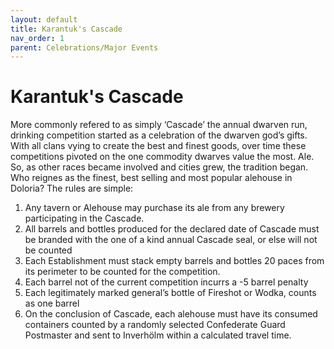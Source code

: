 ```yaml
---
layout: default
title: Karantuk's Cascade
nav_order: 1
parent: Celebrations/Major Events
---
```


# Karantuk's Cascade

More commonly refered to as simply ‘Cascade’ the annual dwarven run, drinking competition started as a celebration of the dwarven god’s gifts. With all clans vying to create the best and finest goods, over time these competitions pivoted on the one commodity dwarves value the most. Ale. So, as other races became involved and cities grew, the tradition began. Who reignes as the finest, best selling and most popular alehouse in Doloria? The rules are simple:

1. Any tavern or Alehouse may purchase its ale from any brewery participating in the Cascade.
2. All barrels and bottles produced for the declared date of Cascade must be branded with the one of a kind annual Cascade seal, or else will not be counted
3. Each Establishment must stack empty barrels and bottles 20 paces from its perimeter to be counted for the competition.
4. Each barrel not of the current competition incurrs a -5 barrel penalty
5. Each legitimately marked general’s bottle of Fireshot or Wodka, counts as one barrel
6. On the conclusion of Cascade, each alehouse must have its consumed containers counted by a randomly selected Confederate Guard Postmaster and sent to Inverhölm within a calculated travel time.